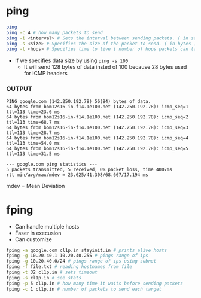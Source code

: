 # ping

```bash
ping 
ping -c 4 # how many packets to send
ping -i <interval> # Sets the interval between sending packets. ( in seconds )
ping -s <size> # Specifies the size of the packet to send. ( in bytes )
ping -t <hops> # Specifies time to live ( number of hops packets can take )
```

- If we specifies data size by using ` ping -s 100 ` 
    - It will send 128 bytes of data insted of 100 because 28 bytes used for ICMP headers

### OUTPUT 

```
PING google.com (142.250.192.78) 56(84) bytes of data.
64 bytes from bom12s16-in-f14.1e100.net (142.250.192.78): icmp_seq=1 ttl=113 time=23.6 ms
64 bytes from bom12s16-in-f14.1e100.net (142.250.192.78): icmp_seq=2 ttl=113 time=68.7 ms
64 bytes from bom12s16-in-f14.1e100.net (142.250.192.78): icmp_seq=3 ttl=113 time=28.7 ms
64 bytes from bom12s16-in-f14.1e100.net (142.250.192.78): icmp_seq=4 ttl=113 time=54.0 ms
64 bytes from bom12s16-in-f14.1e100.net (142.250.192.78): icmp_seq=5 ttl=113 time=31.5 ms

--- google.com ping statistics ---
5 packets transmitted, 5 received, 0% packet loss, time 4007ms
rtt min/avg/max/mdev = 23.625/41.308/68.667/17.194 ms
```

mdev = Mean Deviation


# fping 
- Can handle multiple hosts 
- Faser in execusion
- Can customize

```bash
fping -a google.com cl1p.in stayinit.in # prints alive hosts 
fping -g 10.20.40.1 10.20.40.255 # pings range of ips
fping -g 10.20.40.0/24 # pings range of ips using subnet
fping -f file.txt # reading hostnames from file
fping -t 32 cl1p.in # sets timeout
fping -s cl1p.in # see stats
fping -p 5 cl1p.in # how many time it waits before sending packets
fping -c 1 cl1p.in # number of packets to send each target
```